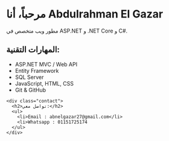 
<body>
  <div class="container">
    <h1>مرحباً، أنا Abdulrahman El Gazar</h1>
    <p>مطور ويب متخصص في ASP.NET و .NET Core و C#. </p>
    <div class="skills">
      <h2>المهارات التقنية:</h2>
      <ul>
        <li>ASP.NET MVC / Web API</li>
        <li>Entity Framework</li>
        <li>SQL Server</li>
        <li>JavaScript, HTML, CSS</li>
        <li>Git & GitHub</li>
      </ul>
    </div>

    <div class="contact">
      <h2>تواصل معي:</h2>
      <ul>
        <li>Email : abnelgazar27@gmail.com</li>
        <li>Whatsapp : 01151725174
      </ul>
    </div>
  </div>
</body>
</html>
